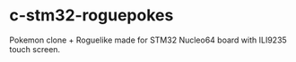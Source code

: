 # c-stm32-roguepokes
Pokemon clone + Roguelike made for STM32 Nucleo64 board with ILI9235 touch screen.
